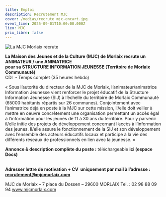 ```yaml
---
title: Emploi
description: Recrutement MJC
cover: /medias/recrute_mjc-encart.jpg
event_time: 2025-09-01T10:00:00.000Z
lieu: MJC
prix_libre: false
---
```

![La MJC Morlaix recrute](/medias/recrute_mjc-page.jpg "La MJC Morlaix recrute")

**La Maison des Jeunes et de la Culture (MJC) de Morlaix recrute un ANIMATEUR / une ANIMATRICE** \
**pour sa STRUCTURE INFORMATION JEUNESSE (Territoire de Morlaix Communauté)**\
CDI  - Temps complet (35 heures hebdo)

« Sous l’autorité du directeur de la MJC de Morlaix, l’animateur/animatrice Information Jeunesse vient renforcer le projet éducatif de la Structure Information Jeunesse (SIJ) à l’échelle du territoire de Morlaix Communauté (65000 habitants répartis sur 26 communes). Conjointement avec l’animatrice déjà en poste à la MJC sur cette mission, il/elle doit veiller à mettre en oeuvre concrètement une organisation permettant un accès égal à l’information pour les jeunes de 11 à 30 ans du territoire. Pour y parvenir il/elle initie des projets de développement concernant l’accès à l’information des jeunes. Il/elle assure le fonctionnement de la SIJ et son développement avec l’ensemble des acteurs éducatifs locaux et participe à la vie des différents réseaux de professionnels en lien avec la jeunesse. « 

**Annonce & description complète du poste :** téléchargeable **ici (espace Docs)**

\
**Adresser lettre de motivation + CV  uniquement par mail à l’adresse : recrutement@mjcmorlaix.com** 



MJC de Morlaix – 7 place du Dossen – 29600 MORLAIX Tel. : 02 98 88 09 94 www.mjcmorlaix.com